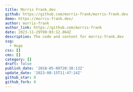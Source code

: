```yaml
---
title: Morris Frank.dev
github: https://github.com/morris-frank/morris-frank.dev
demo: https://morris-frank.dev/
author: morris-frank
author_link: https://github.com/morris-frank
date: 2023-11-29T08:03:12.864Z
description: The code and content for morris-frank.dev
ssg:
  - Hugo
css: []
cms: []
category: []
draft: false
publish_date: '2018-05-09T20:30:13Z'
update_date: '2023-08-15T11:47:14Z'
github_star: 0
github_fork: 0
---
```

